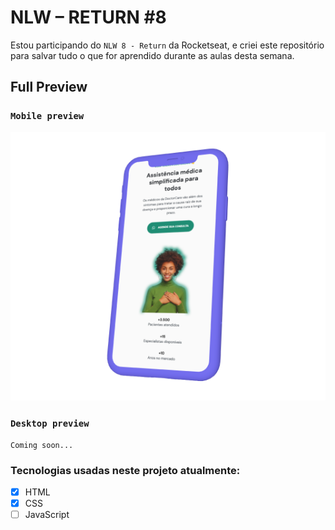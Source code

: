 # NLW – RETURN #8

Estou participando do `NLW 8 - Return` da Rocketseat, e criei este repositório para salvar tudo o que for aprendido durante as aulas desta semana.

## Full Preview

### `Mobile preview`

![overviewer-2](assets/screenshots/Rectangle.png)


### `Desktop preview`

```
Coming soon...
```

### Tecnologias usadas neste projeto atualmente:

- [x] HTML
- [x] CSS
- [ ] JavaScript